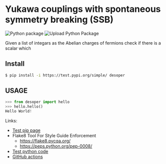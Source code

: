 # Yukawa couplings with spontaneous symmetry breaking (SSB)

![Python package](https://github.com/restrepo/DevOps/workflows/Python%20package/badge.svg)
![Upload Python Package](https://github.com/restrepo/DevOps/workflows/Upload%20Python%20Package/badge.svg)

Given a list of integars as the Abelian charges of fermions check if there is a scalar which 

## Install
```bash
$ pip install -i https://test.pypi.org/simple/ desoper
```
## USAGE
```python
>>> from desoper import hello
>>> hello.hello()
Hello World!
```
Links:
* [Test pip page](https://test.pypi.org/project/desoper/)
* Flake8 Tool For Style Guide Enforcement
  * https://flake8.pycqa.org/ 
  * https://peps.python.org/pep-0008/
* [Test python code](https://docs.pytest.org/en/7.1.x/)
* [GitHub actions](https://help.github.com/en/actions/language-and-framework-guides/using-python-with-github-actions)
